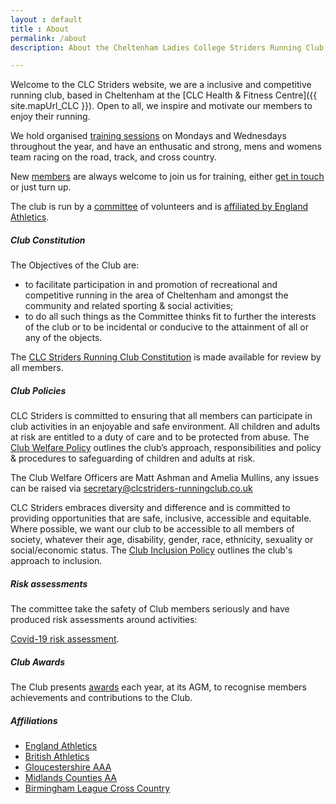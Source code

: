 ```yaml
---
layout : default
title : About
permalink: /about
description: About the Cheltenham Ladies College Striders Running Club, founded in 2008.

---
```


Welcome to the CLC Striders website, we are a inclusive and competitive running club, based in Cheltenham at the [CLC Health & Fitness Centre]({{ site.mapUrl_CLC }}). Open to all, we inspire and motivate our members to enjoy their running.

We hold organised [training sessions](/training) on Mondays and Wednesdays throughout the year, and have an enthusatic and strong, mens and womens team racing on the road, track, and cross country.

New [members](/membership) are always welcome to join us for training, either [get in touch](/contact) or just turn up.

The club is run by a [committee](/committee) of volunteers and is [affiliated by England Athletics](/images/2020/07//Affiliation-certificate-2020-21.jpg).

##### Club Constitution

The Objectives of the Club are:
* to facilitate participation in and promotion of recreational and competitive running in the area of Cheltenham and amongst the community and related sporting & social activities;
* to do all such things as the Committee thinks fit to further the interests of the club or to be incidental or conducive to the attainment of all or any of the objects.

The [CLC Striders Running Club Constitution](/assets/CLC-Striders-Running-Club-Constitution.pdf) is made available for review by all members.

##### Club Policies

CLC Striders is committed to ensuring that all members can participate in club activities in an enjoyable and safe environment. All children and adults at risk are entitled to a duty of care and to be protected from abuse. The [Club Welfare Policy](/assets/Policies/CLC-Striders-Welfare-Policy.pdf) outlines the club’s approach, responsibilities and policy & procedures to safeguarding of children and adults at risk. 

The Club Welfare Officers are Matt Ashman and Amelia Mullins, any issues can be raised via <secretary@clcstriders-runningclub.co.uk>

CLC Striders embraces diversity and difference and is committed to providing opportunities that are safe, inclusive, accessible and equitable. Where possible, we want our club to be accessible to all members of society, whatever their age, disability, gender, race, ethnicity, sexuality or social/economic status. The [Club Inclusion Policy](/assets/Policies/CLC-Striders-Inclusion-Policy.pdf) outlines the club's approach to inclusion.

##### Risk assessments

The committee take the safety of Club members seriously and have produced risk assessments around activities:

[Covid-19 risk assessment](/assets/Covid-19-risk-assessment.pdf).

##### Club Awards

The Club presents [awards](/awards) each year, at its AGM, to recognise members achievements and contributions to the Club. 

##### Affiliations

- [England Athletics](https://www.englandathletics.org/)
- [British Athletics](https://www.britishathletics.org.uk/)
- [Gloucestershire AAA](https://www.glosaaa.org.uk/)
- [Midlands Counties AA](https://www.midlandathletics.org.uk/)
- [Birmingham League Cross Country](https://www.birminghamccleague.co.uk/)
